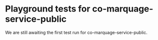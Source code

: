 # Playground tests for co-marquage-service-public
We are still awaiting the first test run for co-marquage-service-public.
